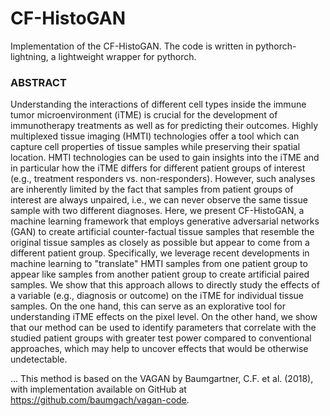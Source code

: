 # CF-HistoGAN

Implementation of the CF-HistoGAN. The code is written in pythorch-lightning, a lightweight wrapper for pythorch.

### ABSTRACT
Understanding the interactions of different cell types inside the immune tumor microenvironment (iTME) is crucial for the development of immunotherapy treatments as well as for predicting their outcomes. Highly multiplexed tissue imaging (HMTI) technologies offer a tool which can capture cell properties of tissue samples while preserving their spatial location. HMTI technologies can be used to gain insights into the iTME and in particular how the iTME differs for different patient groups of interest (e.g., treatment responders vs. non-responders). However, such analyses are inherently limited by the fact that samples from patient groups of interest are always unpaired, i.e., we can never observe the same tissue sample with two different diagnoses. Here, we present CF-HistoGAN, a machine learning framework that employs generative adversarial networks (GAN) to create artificial counter-factual tissue samples that resemble the original tissue samples as closely as possible but appear to come from a different patient group. Specifically, we leverage recent developments in machine learning to "translate" HMTI samples from one patient group to appear like samples from another patient group to create artificial paired samples. We show that this approach allows to directly study the effects of a variable (e.g., diagnosis or outcome) on the iTME for individual tissue samples. On the one hand, this can serve as an explorative tool for understanding iTME effects on the pixel level. On the other hand, we show that our method can be used to identify parameters that correlate with the studied patient groups with greater test power compared to conventional approaches, which may help to uncover effects that would be otherwise undetectable.


... This method is based on the VAGAN by Baumgartner, C.F. et al. (2018), with implementation available on GitHub at https://github.com/baumgach/vagan-code.

